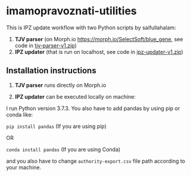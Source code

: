 # imamopravoznati-utilities

This is IPZ update workflow with two Python scripts by saifullahalam:

1. **TJV parser** (on Morph.io https://morph.io/SelectSoft/blue_gene, see code in [tjv-parser-v1.zip](https://github.com/codeforcroatia/imamopravoznati-utilities/blob/master/tjv-parser-v1.zip))
2. **IPZ updater** (that is run on localhost, see code in [ipz-updater-v1.zip](https://github.com/codeforcroatia/imamopravoznati-utilities/blob/master/ipz-updater-v1.zip)) 

## Installation instructions

1. **TJV parser** runs directly on Morph.io

2. **IPZ updater** can be executed locally on machine:

I run Python version 3.7.3. You also have to add pandas by using pip or conda like:

`pip install pandas` (If you are using pip)

OR

`conda install pandas` (If you are using Conda)

and you also have to change `authority-export.csv` file path according to your machine.
